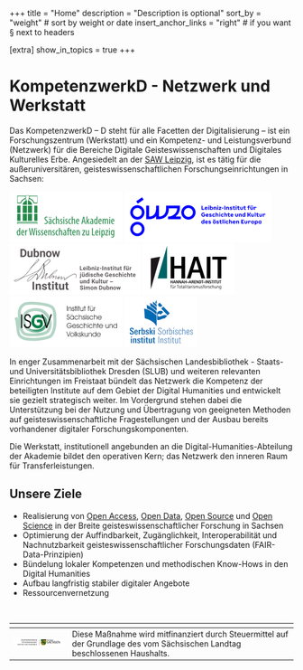 +++
title = "Home"
description = "Description is optional"
sort_by = "weight" # sort by weight or date
insert_anchor_links = "right" # if you want § next to headers

[extra]
show_in_topics = true
+++


# KompetenzwerkD - Netzwerk und Werkstatt

Das KompetenzwerkD – D steht für alle Facetten der Digitalisierung – ist ein Forschungszentrum (Werkstatt) und ein Kompetenz- und Leistungsverbund (Netzwerk) für die Bereiche Digitale Geisteswissenschaften und Digitales Kulturelles Erbe. Angesiedelt an der [SAW Leipzig](https://www.saw-leipzig.de/), ist es tätig für die außeruniversitären, geisteswissenschaftlichen Forschungseinrichtungen in Sachsen:

 [![](images/saw-logo.png)](https://www.saw-leipzig.de/) 
 [![](images/gwzo-logo.png)](https://www.leibniz-gwzo.de/) <br />[![](images/di-logo.png)](http://www.dubnow.de/) 
 [![](images/hait-logo.png)](https://hait.tu-dresden.de/)  <br />[![](images/isgv-logo.png)](https://www.isgv.de/) [![](images/si-logo.png)](https://www.serbski-institut.de/)  

In enger Zusammenarbeit mit der Sächsischen Landesbibliothek - Staats- und Universitätsbibliothek Dresden (SLUB) und weiteren relevanten Einrichtungen im Freistaat bündelt  das Netzwerk die Kompetenz der beteiligten Institute auf dem Gebiet der Digital Humanities und entwickelt sie gezielt strategisch weiter. Im Vordergrund stehen dabei die Unterstützung bei der Nutzung und Übertragung von geeigneten Methoden auf geisteswissenschaftliche Fragestellungen und der Ausbau bereits vorhandener digitaler Forschungskomponenten.

Die Werkstatt, institutionell angebunden an die Digital-Humanities-Abteilung der Akademie bildet den operativen Kern; das Netzwerk den inneren Raum für Transferleistungen.

## Unsere Ziele

* Realisierung von [Open Access](@/glossar/_index.md#open-access), [Open Data](@/glossar/_index.md#linked-open-data), [Open Source](@/glossar/_index.md#open-source) und [Open Science](@/glossar/_index.md#open-science) in der Breite geisteswissenschaftlicher Forschung in Sachsen
* Optimierung der Auffindbarkeit, Zugänglichkeit, Interoperabilität und Nachnutzbarkeit geisteswissenschaftlicher Forschungsdaten (FAIR-Data-Prinzipien)
* Bündelung lokaler Kompetenzen und methodischen Know-Hows in den Digital Humanities
* Aufbau langfristig stabiler digitaler Angebote
* Ressourcenvernetzung

<br/>

|<!-- -->|<!-- -->|
|--|--|
| ![](images/smwk-logo.png) | Diese Maßnahme wird mitfinanziert durch Steuermittel auf der Grundlage des vom Sächsischen Landtag beschlossenen Haushalts. |
